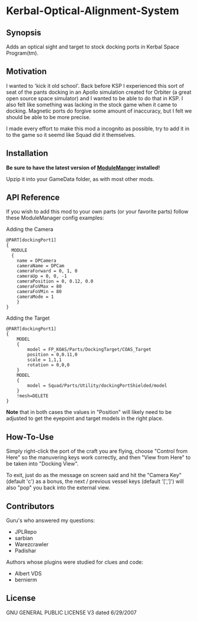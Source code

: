 # Kerbal-Optical-Alignment-System
## Synopsis

Adds an optical sight and target to stock docking ports in Kerbal Space Program(tm).  

## Motivation

I wanted to 'kick it old school'.  Back before KSP I experienced this sort of seat of the pants docking in an Apollo simulation created for Orbiter (a great open source space simulator) and I wanted to be able to do that in KSP.  I also felt like something was lacking in the stock game when it came to docking.  Magnetic ports do forgive some amount of inaccuracy, but I felt we should be able to be more precise.  

I made every effort to make this mod a incognito as possible, try to add it in to the game so it seemd like Squad did it themselves.  

## Installation

**Be sure to have the latest version of [ModuleManger](http://forum.kerbalspaceprogram.com/index.php?/topic/50533-110-module-manager-2622-april-19th-with-even-more-sha-and-less-bug/) installed!**

Upzip it into your GameData folder, as with most other mods.

## API Reference

If you wish to add this mod to your own parts (or your favorite parts) follow these ModuleManager config examples:

Adding the Camera
```
@PART[dockingPort1]
{
  MODULE
  {
    name = DPCamera
    cameraName = DPCam
    cameraForward = 0, 1, 0
    cameraUp = 0, 0, -1
    cameraPosition = 0, 0.12, 0.0
    cameraFoVMax = 80
    cameraFoVMin = 80
    cameraMode = 1
	}
}
```

Adding the Target

```
@PART[dockingPort1]
{
	MODEL
	{
		model = FP_KOAS/Parts/DockingTarget/COAS_Target
		position = 0,0.11,0
		scale = 1,1,1
		rotation = 0,0,0
	}
	MODEL
	{
		model = Squad/Parts/Utility/dockingPortShielded/model
	}
	!mesh=DELETE
}
```

**Note** that in both cases the values in "Position" will likely need to be adjusted to get the eyepoint and target models in the right place.

## How-To-Use

Simply right-click the port of the craft you are flying, choose "Control from Here" so the manuvering keys work correctly, and then "View from Here" to be taken into "Docking View".

To exit, just do as the message on screen said and hit the "Camera Key" (default 'c') as a bonus, the next / previous vessel keys (default '[',']') will also "pop" you back into the external view.


## Contributors

Guru's who answered my questions:
- JPLRepo
- sarbian
- Warezcrawler
-	Padishar
	
Authors whose plugins were studied for clues and code:
- Albert VDS
- bernierm

## License

GNU GENERAL PUBLIC LICENSE V3 dated 6/29/2007
